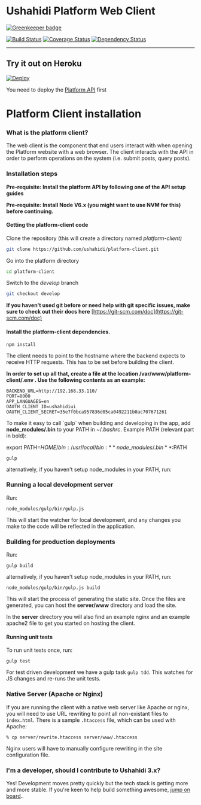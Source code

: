 Ushahidi Platform Web Client
============================

[![Greenkeeper badge](https://badges.greenkeeper.io/ushahidi/platform-client.svg)](https://greenkeeper.io/)

[![Build Status](https://travis-ci.org/ushahidi/platform-client.svg?branch=master)](https://travis-ci.org/ushahidi/platform-client)
[![Coverage Status](https://coveralls.io/repos/github/ushahidi/platform-client/badge.svg?branch=master)](https://coveralls.io/github/ushahidi/platform-client?branch=master)
[![Dependency Status](https://david-dm.org/ushahidi/platform-client/dev-status.svg?style=flat)](https://david-dm.org/ushahidi/platform-client#info=devDependencies)

___

## Try it out on Heroku

[![Deploy](https://www.herokucdn.com/deploy/button.png)](https://heroku.com/deploy?template=https://github.com/ushahidi/platform-client/tree/master)

You need to deploy the [Platform API](http://github.com/ushahidi/platform) first

# Platform Client installation

### What is the platform client?

The web client is the component that end users interact with when opening the Platform website with a web browser. The client interacts with the API in order to perform operations on the system \(i.e. submit posts, query posts\).

### Installation steps 

**Pre-requisite: Install the platform API by following one of the API setup guides**


**Pre-requisite: Install Node V6.x \(you might want to use NVM for this\) before continuing.**

#### **Getting the platform-client code**

Clone the repository \(this will create a directory named _platform-client\)_

```bash
git clone https://github.com/ushahidi/platform-client.git
```

Go into the platform directory

```bash
cd platform-client
```

Switch to the _develop_ branch

```bash
git checkout develop
```

**If you haven't used git before or need help with git specific issues, make sure to check out their docs here** [https://git-scm.com/doc](https://git-scm.com/doc)

#### Install the platform-client dependencies.

```text
npm install
```

The client needs to point to the hostname where the backend expects to receive HTTP requests. This has to be set before building the client.

**In order to set up all that, create a file at the location /var/www/platform-client/.env . Use the following contents as an example:**

```text
BACKEND_URL=http://192.168.33.110/
PORT=8000
APP_LANGUAGES=en
OAUTH_CLIENT_ID=ushahidiui
OAUTH_CLIENT_SECRET=35e7f0bca957836d05ca0492211b0ac707671261
```


To make it easy to call \`gulp\` when building and developing in the app, add **node\_modules/.bin** to your PATH in ~/_.bashrc_. Example PATH \(relevant part in bold\):

export PATH=$HOME/bin:/usr/local/bin:**node\_modules/.bin**:$PATH

```
gulp
```

alternatively, if you haven't setup node\_modules in your PATH, run:

### Running a local development server

Run:

```
node_modules/gulp/bin/gulp.js
```

This will start the watcher for local development, and any changes you make to the code will be reflected in the application.

### Building for production deployments

Run:

```
gulp build
```

alternatively, if you haven't setup node\_modules in your PATH, run:

```
node_modules/gulp/bin/gulp.js build
```

This will start the process of generating the static site. Once the files are generated, you can host the **server/www** directory and load the site.

In the **server** directory you will also find an example nginx and an example apache2 file to get you started on hosting the client.


#### Running unit tests

To run unit tests once, run:
```
gulp test
```

For test driven development we have a gulp task `gulp tdd`. This watches for JS changes and re-runs the unit tests.


### Native Server (Apache or Nginx)

If you are running the client with a native web server like Apache or nginx, you will need to use URL rewriting to point all non-existant files to `index.html`. There is a sample `.htaccess` file, which can be used with Apache:

```
% cp server/rewrite.htaccess server/www/.htaccess
```

Nginx users will have to manually configure rewriting in the site configuration file.

### I'm a developer, should I contribute to Ushahidi 3.x?

Yes! Development moves pretty quickly but the tech stack is getting more and more stable. If you're keen to help build something awesome, [jump on board](https://www.ushahidi.com/support/get-involved)..

